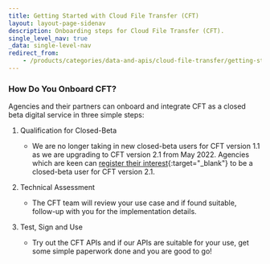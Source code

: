 ```yaml
---
title: Getting Started with Cloud File Transfer (CFT)
layout: layout-page-sidenav
description: Onboarding steps for Cloud File Transfer (CFT).
single_level_nav: true
_data: single-level-nav
redirect_from:
    - /products/categories/data-and-apis/cloud-file-transfer/getting-started.html
---
```


### How Do You Onboard CFT?

Agencies and their partners can onboard and integrate CFT as a closed beta digital service in three simple steps:

1. Qualification for Closed-Beta
	- We are no longer taking in new closed-beta users for CFT version 1.1 as we are upgrading to CFT version 2.1 from May 2022. Agencies which are keen can [register their interest](https://form.gov.sg/#!/62280856ba91100012050933){:target="_blank"} to be a closed-beta user for CFT version 2.1. 

2. Technical Assessment
	- The CFT team will review your use case and if found suitable, follow-up with you for the implementation details.
	
3. Test, Sign and Use
	- Try out the CFT APIs and if our APIs are suitable for your use, get some simple paperwork done and you are good to go!
